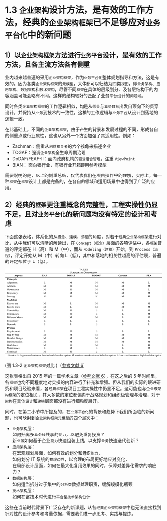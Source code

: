 # 1.3 `企业架构`设计方法，是有效的工作方法，经典的`企业架构框架`已不足够应对`业务平台化`中的新问题

## 1）以`企业架构框架`方法进行`业务平台`设计，是有效的工作方法，且各主流方法各有侧重

业内越来越普遍的采用`企业架构框架`，作为`业务平台化`整体规划指导和方法，这是有效的。因为各类`企业架构框架`的`元模型`，大体都可以归结为四类`视图`，即`业务架构`、`应用架构`、`数据架构`和`技术架构`，尽管不同`框架`在具体的层级划分、及各层结构下的内容涵盖可能会略有不同。这样的结构较好的匹配了业务`平台`设计的`问题域`。

同时各类`企业架构框架`的工作逻辑相似，均是从`愿景`与`业务目标`出发自顶向下的贯穿设计，并保持从`业务`到技术的一致性，这样的工作逻辑与`业务平台`从设计到落地的逻辑一致。

在此基础上，不同的`企业架构框架`，由于产生的背景和发展过程的不同，形成各自的侧重点或行业属性，这也从另外一个方面加强了其适用性。例如：

* Zachman：侧重从`利益相关者`的六个视角来描述企业
* TOGAF：强调`企业架构`全生命周期治理
* DoDAF/FEAF-II：面向政府机构的`投资组合管理`，注重 `ViewPoint`
* BIAN： 面向银行业，有银行业开箱即用参考模型

需要说明的是，以上的侧重总结，仅代表我们在项目操作中的理解，实际上，每一种`框架`在`框架`设计上都是完备的，在各自的领域和适用场景中也得到了广泛的应用。

## 2）经典的`框架`更注重概念的完整性，工程实操性仍显不足，且对`业务平台化`的新问题均没有特定的设计和考虑

下面这张表格，体系化的从`概念`、`建模`、`流程`的角度，对若干`经典企业架构框架`进行对比，从中我们可以清晰的解读出，在 `Concept（概念）`层面的各项评估中，各`框架`普遍的评定都在 H（高）和 M（中），而从 `Modeling（建模）`开始，到 `Process（流程）`，评定开始从 M（中）转向 L（低），其中和落地的相关性越高的评估项，普遍的评定都位于 L（低）。

![图 1.3-2 `企业架构框架`对比](../static/img-1.3-2.png)

(图 1.3-2 `企业架构框架`对比 )（[参考文献 6](../8-ref.md#ref-6)）

这张表格出自 2015 年的一篇学术文章（[参考文献 6](../8-ref.md#ref-6)），在这之后的 5 年时间里，各`框架`也均不同程度地对实操的内容进行了补充和增强。但从我们的实际的跟进研究和项目经验来看，各`经典框架`在项目工程实操性中仍显不足。这可能也与`企业级架构框架`的定位相关，其大多数的定位都偏向于战略规划和组织级管理与治理，对于`架构`在具体`设计`和`建模`层面都没有进行细粒度展开。

同时，在第二小节中所提及的，在`业务平台化`的背景和趋势下我们所面临的新问题，也可映射到`企业架构框架元模型`的四个层次中：

  * `业务架构`层：<br />如何抽离多`业务线`共享的`能力`，以避免重复投资？<br />新`业务`如何基于企业`能力`快速组装上线，以支撑`业务`快速迭代创新？
  * `应用架构`层：<br />在宏观规划层面，如何有效的划分和组织`能力`，<br />如何划分 IT 系统的`物理边界`，以合理的布局更好地应对变化，<br />在局部设计层面，如何在最大化复用效果的同时，保障对差异化需求的响应力？
  * `数据架构`层：<br />如何适当拆分过于集中的`分析类`数据处理职责，缓解规模化瓶颈
  * `技术架构`层：<br />如何在富技术时代进行`平台型技术架构`设计

这些在当前时代背景下广泛存在的新课题，从各`经典企业架构框架`中也无法直接找到针对性的设计参考和考量依据，需要我们进一步思考、实践与提炼。


